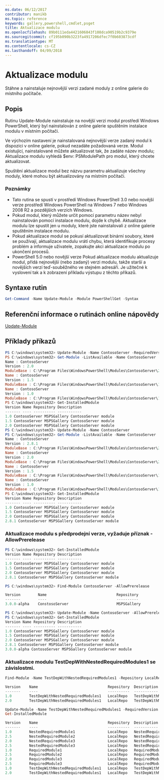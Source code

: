 ```yaml
---
ms.date: 06/12/2017
contributor: manikb
ms.topic: reference
keywords: gallery,powershell,cmdlet,psget
title: Aktualizace modulu
ms.openlocfilehash: 89b0111eda4421606843f108dca90519b2c9379e
ms.sourcegitcommit: cf195b090b3223fa4917206dfec7f0b603873cdf
ms.translationtype: MT
ms.contentlocale: cs-CZ
ms.lasthandoff: 04/09/2018
---
```

# <a name="update-module"></a>Aktualizace modulu

Stáhne a nainstaluje nejnovější verzi zadané moduly z online galerie do místního počítače.

## <a name="description"></a>Popis

Rutinu Update-Module nainstaluje na novější verzi modul prostředí Windows PowerShell, který byl nainstalován z online galerie spuštěním instalace modulu v místním počítači.

Ve výchozím nastavení je nainstalovaná nejnovější verze zadaný modul k dispozici v online galerie, pokud nezadáte požadovaná verze. Modul existující, nainstalované můžete aktualizovat tak, že zadáte název modulu; Aktualizace modulu vyhledá $env: PSModulePath pro modul, který chcete aktualizovat.

Spuštění aktualizace modul bez názvu parametru aktualizuje všechny moduly, které mohou být aktualizovány na místním počítači.

### <a name="notes"></a>Poznámky

- Tato rutina se spustí v prostředí Windows PowerShell 3.0 nebo novější verze prostředí Windows PowerShell na Windows 7 nebo Windows 2008 R2 a pozdějších verzích Windows.
- Pokud modul, který můžete určit pomocí parametru název nebyl nainstalován pomocí instalace modulu, dojde k chybě. Aktualizace modulu lze spustit jen u moduly, které jste nainstalovali z online galerie spuštěním instalace modulu.
- Pokud aktualizace modul se pokusí aktualizovat binární soubory, které se používají, aktualizace modulu vrátí chybu, která identifikuje procesy problém a informuje uživatele, zopakujte akci aktualizace modulu po ukončení procesů.
- PowerShell 5.0 nebo novější verze Pokud aktualizace modulu aktualizuje modul, přidá nejnovější (nebo zadaný) verzi modulu, takže starší a novějších verzí teď-souběžného ve stejném adresáři. Je užitečné k vyslovení tak a k zobrazení příkladu výstupu z těchto příkazů.


## <a name="cmdlet-syntax"></a>Syntaxe rutin
```powershell
Get-Command -Name Update-Module -Module PowerShellGet -Syntax
```

## <a name="cmdlet-online-help-reference"></a>Referenční informace o rutinách online nápovědy

[Update-Module](http://go.microsoft.com/fwlink/?LinkID=398576)


## <a name="example-commands"></a>Příklady příkazů

```powershell
PS C:\windows\system32> Update-Module -Name ContosoServer -RequiredVersion 1.5
PS C:\windows\system32> Get-Module -ListAvailable -Name ContosoServer | Format-List Name,Version,ModuleBase
Name : ContosoServer
Version : 2.0
ModuleBase : C:\Program Files\WindowsPowerShell\Modules\ContosoServer\2.0
Name : ContosoServer
Version : 1.5
ModuleBase : C:\Program Files\WindowsPowerShell\Modules\ContosoServer\1.5
Name : ContosoServer
Version : 1.0
ModuleBase : C:\Program Files\WindowsPowerShell\Modules\ContosoServer\1.0
PS C:\windows\system32> Get-InstalledModule
Version Name Repository Description
------- ---- ---------- -----------
1.0 ContosoServer MSPSGallery ContosoServer module
1.5 ContosoServer MSPSGallery ContosoServer module
2.0 ContosoServer MSPSGallery ContosoServer module
PS C:\windows\system32> Update-Module -Name ContosoServer
PS C:\windows\system32> Get-Module -ListAvailable -Name ContosoServer | Format-List Name,Version,ModuleBase
Name : ContosoServer
Version : 2.8.1
ModuleBase : C:\Program Files\WindowsPowerShell\Modules\ContosoServer\2.8.1
Name : ContosoServer
Version : 2.0
ModuleBase : C:\Program Files\WindowsPowerShell\Modules\ContosoServer\2.0
Name : ContosoServer
Version : 1.5
ModuleBase : C:\Program Files\WindowsPowerShell\Modules\ContosoServer\1.5
Name : ContosoServer
Version : 1.0
ModuleBase : C:\Program Files\WindowsPowerShell\Modules\ContosoServer\1.0
PS C:\windows\system32> Get-InstalledModule
Version Name Repository Description
------- ---- ---------- -----------
1.0 ContosoServer MSPSGallery ContosoServer module
1.5 ContosoServer MSPSGallery ContosoServer module
2.0 ContosoServer MSPSGallery ContosoServer module
2.8.1 ContosoServer MSPSGallery ContosoServer module
```

### <a name="update-the-module-with-a-prerelease-version-requires--allowprerelease-flag"></a>Aktualizace modulu s předprodejní verze, vyžaduje příznak - AllowPrerelease
```powershell
PS C:\windows\system32> Get-InstalledModule
Version Name Repository Description
------- ---- ---------- -----------
1.0 ContosoServer MSPSGallery ContosoServer module
1.5 ContosoServer MSPSGallery ContosoServer module
2.0 ContosoServer MSPSGallery ContosoServer module
2.8.1 ContosoServer MSPSGallery ContosoServer module

PS C:\windows\system32> Find-Module ContosoServer -AllowPrerelease

Version        Name                                Repository           Description
-------        ----                                ----------           -----------
3.0.0-alpha    ConstosoServer                      MSPSGallery          The PowerShell Contoso Server deployment tools...

PS C:\windows\system32> Update-Module -Name ContosoServer -AllowPrerelease
PS C:\windows\system32> Get-InstalledModule
Version Name Repository Description
------- ---- ---------- -----------
1.0 ContosoServer MSPSGallery ContosoServer module
1.5 ContosoServer MSPSGallery ContosoServer module
2.0 ContosoServer MSPSGallery ContosoServer module
2.8.1 ContosoServer MSPSGallery ContosoServer module
3.0.0-alpha ContosoServer MSPSGallery ContosoServer module

```


### <a name="update-the-testdepwithnestedrequiredmodules1-module-with-dependencies"></a>Aktualizace modulu TestDepWithNestedRequiredModules1 se závislostmi.
```powershell
Find-Module -Name TestDepWithNestedRequiredModules1 -Repository LocalRepo -AllVersions

Version    Name                                Repository  Description
-------    ----                                ----------  -----------
1.0        TestDepWithNestedRequiredModules1   LocalRepo   TestDepWithNestedRequiredModules1 module
2.0        TestDepWithNestedRequiredModules1   LocalRepo   TestDepWithNestedRequiredModules1 module

Update-Module -Name TestDepWithNestedRequiredModules1 -RequiredVersion 2.0
Get-InstalledModule

Version    Name                                Repository  Description
-------    ----                                ----------  -----------
1.0        NestedRequiredModule1               LocalRepo   NestedRequiredModule1 module
2.5        NestedRequiredModule2               LocalRepo   NestedRequiredModule2 module
2.0        NestedRequiredModule3               LocalRepo   NestedRequiredModule3 module
2.5        NestedRequiredModule3               LocalRepo   NestedRequiredModule3 module
1.0        RequiredModule1                     LocalRepo   RequiredModule1 module
2.5        RequiredModule2                     LocalRepo   RequiredModule2 module
2.0        RequiredModule3                     LocalRepo   RequiredModule3 module
2.5        RequiredModule3                     LocalRepo   RequiredModule3 module
1.0        TestDepWithNestedRequiredModules1   LocalRepo   TestDepWithNestedRequiredModules1 module
2.0        TestDepWithNestedRequiredModules1   LocalRepo   TestDepWithNestedRequiredModules1 module



```